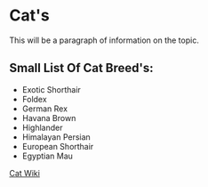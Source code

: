 # Cat's

This will be a paragraph of information on the topic.

## Small List Of Cat Breed's:

- Exotic Shorthair
- Foldex
- German Rex
- Havana Brown
- Highlander
- Himalayan Persian
- European Shorthair
- Egyptian Mau

[Cat Wiki](https://en.wikipedia.org/wiki/List_of_cat_breeds)